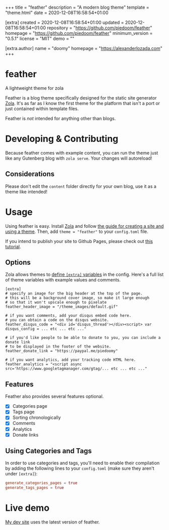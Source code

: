 
+++
title = "feather"
description = "A modern blog theme"
template = "theme.html"
date = 2020-12-08T16:58:54+01:00

[extra]
created = 2020-12-08T16:58:54+01:00
updated = 2020-12-08T16:58:54+01:00
repository = "https://github.com/piedoom/feather"
homepage = "https://github.com/piedoom/feather"
minimum_version = "0.5.1"
license = "MIT"
demo = ""

[extra.author]
name = "doomy"
homepage = "https://alexanderlozada.com"
+++        

# feather
A lightweight theme for zola 

Feather is a blog theme specifically designed for the static site generator [Zola](https://www.getzola.org/).  It's as far as 
I know the first theme for the platform that isn't a port or just contained within template files.  

Feather is *not* intended for anything other than blogs.  

# Developing & Contributing
Because feather comes with example content, you can run the theme just like any Gutenberg
blog with `zola serve`.  Your changes will autoreload!

## Considerations
Please don't edit the `content` folder directly for your own blog, use it as a theme like
intended!

# Usage
Using feather is easy.  Install [Zola](https://www.getzola.org/) and follow 
[the guide for creating a site and using a theme](https://www.getzola.org/documentation/themes/installing-and-using-themes/).  Then,
add `theme = "feather"` to your `config.toml` file.

If you intend to publish your site to Github Pages, please check out [this tutorial](http://vaporsoft.net/publishing-gutenberg-to-github/).

## Options
Zola allows themes to [define `[extra]` variables](https://www.getzola.org/documentation/getting-started/configuration/)
in the config.  Here's a full list of theme variables with example values and comments.

```
[extra]
# specify an image for the big header at the top of the page.
# this will be a background cover image, so make it large enough
# so that it won't upscale enough to pixelate
feather_header_image = "/theme_images/default.gif"

# if you want comments, add your disqus embed code here.  
# you can obtain a code on the disqus website.
feather_disqus_code = "<div id='disqus_thread'></div><script> var disqus_config = ... etc ... etc ..."

# if you'd like people to be able to donate to you, you can include a donate link
# to be displayed in the footer of the website.
feather_donate_link = "https://paypal.me/piedoomy"

# if you want analytics, add your tracking code HTML here.
feather_analytics = "<script async src='https://www.googletagmanager.com/gtag/... etc ... etc ..."
```

## Features
Feather also provides several features optional.

- [x] Categories page
- [x] Tags page
- [x] Sorting chronologically 
- [x] Comments
- [x] Analytics 
- [x] Donate links

## Using Categories and Tags
In order to use categories and tags, you'll need to enable their compilation by adding the following lines to your `config.toml`
(make sure they aren't under `[extra]`):

```toml
generate_categories_pages = true
generate_tags_pages = true
```

# Live demo
[My dev site](http://vaporsoft.net/) uses the latest version of feather.


        